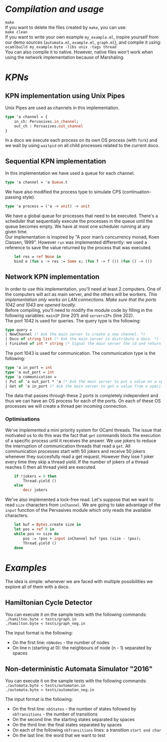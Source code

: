 # *Compilation and usage*
`make`  
If you want to delete the files created by `make`, you can use:  
`make clean`  
If you want to write your own example `my_example.ml`, inspire yourself from our demo sources (`automata.ml`, `example.ml`, `graph.ml`), and compile it using:  
`ocamlbuild my_example.byte -libs unix -tags thread`  
You can also compile it to native. However, native files won't work when using the network implementation because of Marshaling.  
# *KPNs*
## KPN implementation using Unix Pipes
Unix Pipes are used as channels in this implementation.  
```ocaml
type 'a channel = { 
    in_ch: Pervasives.in_channel; 
    out_ch : Pervasives.out_channel
}
``` 
In a doco we execute each process on its own OS process (with `fork`) and we wait by using `waitpid` on all child processes related to the current doco.
## Sequential KPN implementation
In this implementation we have used a queue for each channel.  
```ocaml
type 'a channel = 'a Queue.t
```  
We have also modified the process type to simulate CPS (continuation-passing style).
```ocaml
type 'a process = ('a -> unit) -> unit
```  
We have a global queue for processes that need to be executed. There's a scheduler that sequentially execute the processes in the queue until the queue becomes empty. We have at most one scheduler running at any given time.  
Our implementation is inspired by "A poor man’s concurrency monad, Koen Classen, 1999". However `run` was implemented differently: we used a reference to save the value returned by the process that was executed.
```ocaml
    let res = ref None in 
    bind e (fun x -> res := Some x; (fun f -> f ()) (fun () -> ())
```
## Network KPN implementation
In order to use this implementation, you'll need at least 2 computers. One of the computers will act as main server, and the others will be workers. *This implementation only works on LAN connections. Make sure that the ports 1042 and 1043 are opened locally.*   
Before compiling, you'll need to modify the module code by filling in the following variables: `mainIP` (line 201) and `serversIPs` (line 202).  
The port 1042 is used for queries. The query type is the following:  
```ocaml
type query = 
| NewChannel (* Ask the main server to create a new channel. *)
| Doco of string list (* Ask the main server to distribute a doco. *)
| Finished of int * string (* Signal the main server the id and return value of a finished process. *)
```
The port 1043 is used for communication. The communication type is the following:
```ocaml
type 'a in_port = int
type 'a out_port = int
type 'a communication =
| Put of 'a out_port * 'a (* Ask the main server to put a value on a specific channel *)
| Get of 'a in_port (* Ask the main server to get a value from a specific channel and send it to you *) 
```  
The data that passes through these 2 ports is completely independent and thus we can have an OS process for each of the ports. On each of these OS processes we will create a thread per incoming connection.  
### Optimisations
We've implemented a mini priority system for OCaml threads. The issue that motivated us to do this was the fact that `get` commands block the execution of a specific process until it receives the answer. We use jokers to reduce the interruption of communication threads that read a `get`.  All communication processes start with 50 jokers and receive 50 jokers whenever they succesfully read a get request. However they lose 1 joker every time they skip a thread yield. If the number of jokers of a thread reaches 0 then all thread yield are executed.
```ocaml
    if !jokers = 0 then
        Thread.yield ()
    else
        decr jokers
```  
We've also implemented a lock-free read. Let's suppose that we want to read `size` characters from `inChannel`. We are going to take advantage of the `input` function of the Pervasives module which only reads the available characters.
```ocaml
    let buf = Bytes.create size in
    let pos = ref 0 in
    while pos <> size do
        pos := !pos + input inChannel buf !pos (size - !pos);
        Thread.yield ()
    done
```
# *Examples*
The idea is simple: whenever we are faced with multiple possibilities we explore all of them with a doco.
## Hamiltonian Cycle Detector
You can execute it on the sample tests with the following commands:  
`./hamilton.byte < tests/graph.in`  
`./hamilton.byte < tests/graph_neg.in`

The input format is the following:
- On the first line: `nbNodes` - the number of nodes
- On line n (starting at 0): the neighbours of node (n - 1) separated by spaces  

## Non-deterministic Automata Simulator "2016"
You can execute it on the sample tests with the following commands:  
`./automata.byte < tests/automaton.in`  
`./automata.byte < tests/automaton_neg.in`

The input format is the following:
- On the first line: `nbStates` - the number of states followed by `nbTransitions` - the number of transitions
- On the second line: the starting states separated by spaces
- On the third line: the final states separated by spaces
- On each of the following `nbTransitions` lines: a transition `start end char`
- On the last line: the word that we want to test

